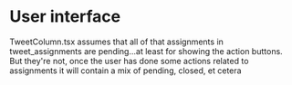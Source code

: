 # User interface

TweetColumn.tsx assumes that all of that assignments in tweet_assignments are pending...at least for showing the action buttons. But they're not, once the user has done some actions related to assignments it will contain a mix of pending, closed, et cetera
